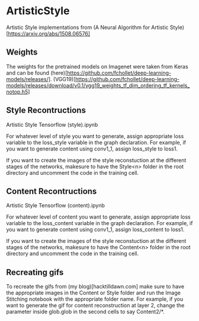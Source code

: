 # ArtisticStyle
Artistic Style implementations from (A Neural Algorithm for Artistic Style)[https://arxiv.org/abs/1508.06576]

## Weights
The weights for the pretrained models on Imagenet were taken from Keras and can be found (here)[https://github.com/fchollet/deep-learning-models/releases/].  (VGG19)[https://github.com/fchollet/deep-learning-models/releases/download/v0.1/vgg19_weights_tf_dim_ordering_tf_kernels_notop.h5]

## Style Recontructions
Artistic Style Tensorflow (style).ipynb

For whatever level of style you want to generate, assign appropriate loss variable to the loss\_style variable in the graph declaration.  For example, if you want to generate content using conv1\_1, assign loss\_style to loss1.

If you want to create the images of the style reconstuction at the different stages of the networks, makesure to have the Style\<n\> folder in the root directory and uncomment the code in the training cell. 

## Content Recontructions
Artistic Style Tensorflow (content).ipynb

For whatever level of content you want to generate, assign appropriate loss variable to the loss\_content variable in the graph declaration.  For example, if you want to generate content using conv1\_1, assign loss\_content to loss1.

If you want to create the images of the style reconstuction at the different stages of the networks, makesure to have the Content\<n\> folder in the root directory and uncomment the code in the training cell. 

## Recreating gifs
To recreate the gifs from (my blog)[hacktilldawn.com] make sure to have the appropriate images in the Content or Style folder and run the Image Stitching notebook with the appropriate folder name.  For example, if you want to generate the gif for content reconstruction at layer 2, change the parameter inside glob.glob in the second cells to say Content2/*.
